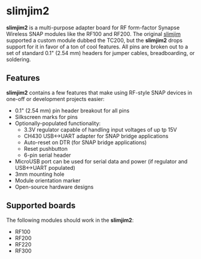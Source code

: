 # slimjim2

**slimjim2** is a multi-purpose adapter board for RF form-factor Synapse Wireless SNAP modules like the RF100 and RF200.
The original [slimjim] supported a custom module dubbed the TC200, but the **slimjim2** drops support for it in favor of
a ton of cool features. All pins are broken out to a set of standard 0.1" (2.54 mm) headers for jumper cables,
breadboarding, or soldering.

## Features
**slimjim2** contains a few features that make using RF-style SNAP devices in one-off or development projects easier:

- 0.1" (2.54 mm) pin header breakout for all pins
- Silkscreen marks for pins
- Optionally-populated functionality:
  - 3.3V regulator capable of handling input voltages of up tp 15V
  - CH430 USB<->UART adapter for SNAP bridge applications
  - Auto-reset on DTR (for SNAP bridge applications)
  - Reset pushbutton
  - 6-pin serial header
- MicroUSB port can be used for serial data and power (if regulator and USB<->UART populated)
- 3mm mounting hole
- Module orientation marker
- Open-source hardware designs

## Supported boards
The following modules should work in the **slimjim2**:

- RF100
- RF200
- RF220
- RF300

[slimjim]: https://github.com/tylercrumpton/slimjim
